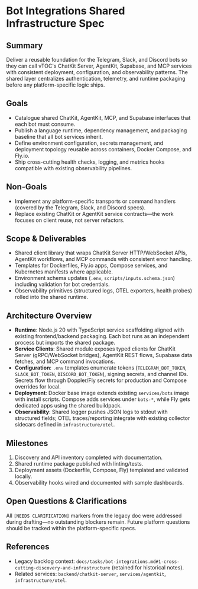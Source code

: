 # Bot Integrations Shared Infrastructure Spec

## Summary
Deliver a reusable foundation for the Telegram, Slack, and Discord bots so they can call vTOC's ChatKit Server, AgentKit, Supabase, and MCP services with consistent deployment, configuration, and observability patterns. The shared layer centralizes authentication, telemetry, and runtime packaging before any platform-specific logic ships.

## Goals
- Catalogue shared ChatKit, AgentKit, MCP, and Supabase interfaces that each bot must consume.
- Publish a language runtime, dependency management, and packaging baseline that all bot services inherit.
- Define environment configuration, secrets management, and deployment topology reusable across containers, Docker Compose, and Fly.io.
- Ship cross-cutting health checks, logging, and metrics hooks compatible with existing observability pipelines.

## Non-Goals
- Implement any platform-specific transports or command handlers (covered by the Telegram, Slack, and Discord specs).
- Replace existing ChatKit or AgentKit service contracts—the work focuses on client reuse, not server refactors.

## Scope & Deliverables
- Shared client library that wraps ChatKit Server HTTP/WebSocket APIs, AgentKit workflows, and MCP commands with consistent error handling.
- Templates for Dockerfiles, Fly.io apps, Compose services, and Kubernetes manifests where applicable.
- Environment schema updates (`.env`, `scripts/inputs.schema.json`) including validation for bot credentials.
- Observability primitives (structured logs, OTEL exporters, health probes) rolled into the shared runtime.

## Architecture Overview
- **Runtime**: Node.js 20 with TypeScript service scaffolding aligned with existing frontend/backend packaging. Each bot runs as an independent process but imports the shared package.
- **Service Clients**: Shared module exposes typed clients for ChatKit Server (gRPC/WebSocket bridges), AgentKit REST flows, Supabase data fetches, and MCP command invocations.
- **Configuration**: `.env` templates enumerate tokens (`TELEGRAM_BOT_TOKEN`, `SLACK_BOT_TOKEN`, `DISCORD_BOT_TOKEN`), signing secrets, and channel IDs. Secrets flow through Doppler/Fly secrets for production and Compose overrides for local.
- **Deployment**: Docker base image extends existing `services/bots` image with install scripts. Compose adds services under `bots-*`, while Fly gets dedicated apps using the shared buildpack.
- **Observability**: Shared logger pushes JSON logs to stdout with structured fields; OTEL traces/reporting integrate with existing collector sidecars defined in `infrastructure/otel`.

## Milestones
1. Discovery and API inventory completed with documentation.
2. Shared runtime package published with linting/tests.
3. Deployment assets (Dockerfile, Compose, Fly) templated and validated locally.
4. Observability hooks wired and documented with sample dashboards.

## Open Questions & Clarifications
All `[NEEDS CLARIFICATION]` markers from the legacy doc were addressed during drafting—no outstanding blockers remain. Future platform questions should be tracked within the platform-specific specs.

## References
- Legacy backlog context: `docs/tasks/bot-integrations.md#1-cross-cutting-discovery-and-infrastructure` (retained for historical notes).
- Related services: `backend/chatkit-server`, `services/agentkit`, `infrastructure/otel`.
